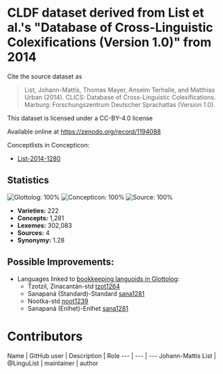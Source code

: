 # CLDF dataset derived from List et al.'s "Database of Cross-Linguistic Colexifications (Version 1.0)" from 2014

Cite the source dataset as

> List, Johann-Mattis, Thomas Mayer, Anselm Terhalle, and Matthias Urban (2014). CLICS: Database of Cross-Linguistic Colexifications. Marburg: Forschungszentrum Deutscher Sprachatlas (Version 1.0).

This dataset is licensed under a CC-BY-4.0 license

Available online at https://zenodo.org/record/1194088


Conceptlists in Concepticon:
- [List-2014-1280](https://concepticon.clld.org/contributions/List-2014-1280)
## Statistics


![Glottolog: 100%](https://img.shields.io/badge/Glottolog-100%25-brightgreen.svg "Glottolog: 100%")
![Concepticon: 100%](https://img.shields.io/badge/Concepticon-100%25-brightgreen.svg "Concepticon: 100%")
![Source: 100%](https://img.shields.io/badge/Source-100%25-brightgreen.svg "Source: 100%")

- **Varieties:** 222
- **Concepts:** 1,281
- **Lexemes:** 302,083
- **Sources:** 4
- **Synonymy:** 1.28

## Possible Improvements:

- Languages linked to [bookkeeping languoids in Glottolog](http://glottolog.org/glottolog/glottologinformation#bookkeepinglanguoids):
  - Tzotzil, Zinacantán-std [tzot1264](http://glottolog.org/resource/languoid/id/tzot1264)
  - Sanapaná (Standard)-Standard [sana1281](http://glottolog.org/resource/languoid/id/sana1281)
  - Nootka-std [noot1239](http://glottolog.org/resource/languoid/id/noot1239)
  - Sanapaná (Enlhet)-Enlhet [sana1281](http://glottolog.org/resource/languoid/id/sana1281)



# Contributors

Name | GitHub user | Description | Role
--- | --- | ---
Johann-Mattis List | @LinguList | maintainer | author


